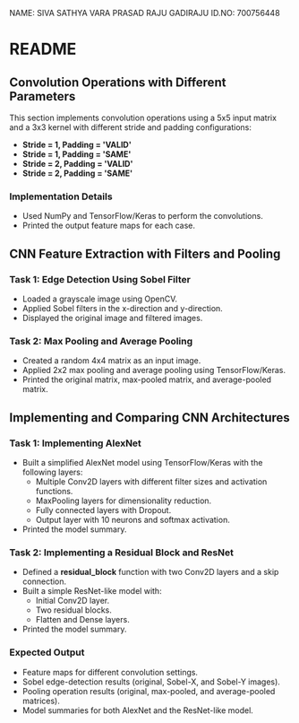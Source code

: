NAME: SIVA SATHYA VARA PRASAD RAJU GADIRAJU
ID.NO: 700756448



# README

## Convolution Operations with Different Parameters
This section implements convolution operations using a 5x5 input matrix and a 3x3 kernel with different stride and padding configurations:
- **Stride = 1, Padding = 'VALID'**
- **Stride = 1, Padding = 'SAME'**
- **Stride = 2, Padding = 'VALID'**
- **Stride = 2, Padding = 'SAME'**

### Implementation Details
- Used NumPy and TensorFlow/Keras to perform the convolutions.
- Printed the output feature maps for each case.

## CNN Feature Extraction with Filters and Pooling
### Task 1: Edge Detection Using Sobel Filter
- Loaded a grayscale image using OpenCV.
- Applied Sobel filters in the x-direction and y-direction.
- Displayed the original image and filtered images.

### Task 2: Max Pooling and Average Pooling
- Created a random 4x4 matrix as an input image.
- Applied 2x2 max pooling and average pooling using TensorFlow/Keras.
- Printed the original matrix, max-pooled matrix, and average-pooled matrix.

## Implementing and Comparing CNN Architectures
### Task 1: Implementing AlexNet
- Built a simplified AlexNet model using TensorFlow/Keras with the following layers:
  - Multiple Conv2D layers with different filter sizes and activation functions.
  - MaxPooling layers for dimensionality reduction.
  - Fully connected layers with Dropout.
  - Output layer with 10 neurons and softmax activation.
- Printed the model summary.

### Task 2: Implementing a Residual Block and ResNet
- Defined a **residual_block** function with two Conv2D layers and a skip connection.
- Built a simple ResNet-like model with:
  - Initial Conv2D layer.
  - Two residual blocks.
  - Flatten and Dense layers.
- Printed the model summary.

### Expected Output
- Feature maps for different convolution settings.
- Sobel edge-detection results (original, Sobel-X, and Sobel-Y images).
- Pooling operation results (original, max-pooled, and average-pooled matrices).
- Model summaries for both AlexNet and the ResNet-like model.

